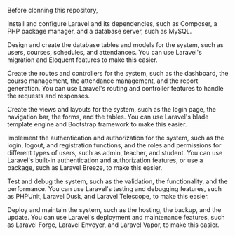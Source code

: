 Before clonning this repository,

Install and configure Laravel and its dependencies, such as Composer, a PHP package manager, and a database server, such as MySQL.

Design and create the database tables and models for the system, such as users, courses, schedules, and attendances. You can use Laravel's migration and Eloquent features to make this easier.

Create the routes and controllers for the system, such as the dashboard, the course management, the attendance management, and the report generation. You can use Laravel's routing and controller features to handle the requests and responses.

Create the views and layouts for the system, such as the login page, the navigation bar, the forms, and the tables. You can use Laravel's blade template engine and Bootstrap framework to make this easier.

Implement the authentication and authorization for the system, such as the login, logout, and registration functions, and the roles and permissions for different types of users, such as admin, teacher, and student. You can use Laravel's built-in authentication and authorization features, or use a package, such as Laravel Breeze, to make this easier.

Test and debug the system, such as the validation, the functionality, and the performance. You can use Laravel's testing and debugging features, such as PHPUnit, Laravel Dusk, and Laravel Telescope, to make this easier.

Deploy and maintain the system, such as the hosting, the backup, and the update. You can use Laravel's deployment and maintenance features, such as Laravel Forge, Laravel Envoyer, and Laravel Vapor, to make this easier.
